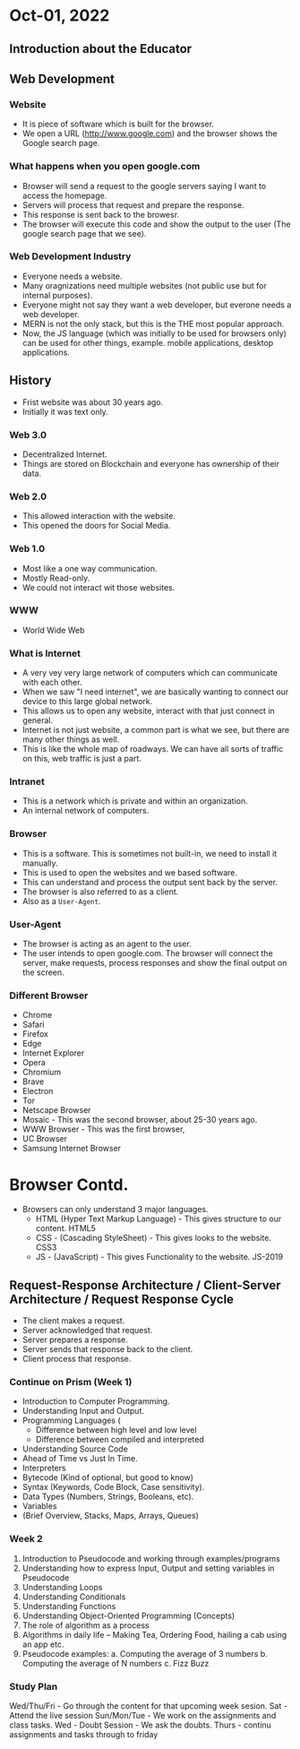 # Oct-01, 2022

## Introduction about the Educator

## Web Development

### Website
- It is piece of software which is built for the browser.
- We open a URL (http://www.google.com) and the browser shows the Google search page.


### What happens when you open google.com
- Browser will send a request to the google servers saying I want to access the homepage.
- Servers will process that request and prepare the response.
- This response is sent back to the browesr.
- The browser will execute this code and show the output to the user (The google search page that we see).


### Web Development Industry
- Everyone needs a website.
- Many oragnizations need multiple websites (not public use but for internal purposes).
- Everyone might not say they want a web developer, but everone needs a web developer.
- MERN is not the only stack, but this is the THE most popular approach.
- Now, the JS language (which was initially to be used for browsers only) can be used for other things, example. mobile applications, desktop applications.


## History
- Frist website was about 30 years ago.
- Initially it was text only.

### Web 3.0
- Decentralized Internet.
- Things are stored on Blockchain and everyone has ownership of their data.

### Web 2.0
- This allowed interaction with the website.
- This opened the doors for Social Media.

### Web 1.0
- Most like a one way communication.
- Mostly Read-only.
- We could not interact wit those websites.

### WWW
- World Wide Web

### What is Internet
- A very vey very large network of computers which can communicate with each other.
- When we saw "I need internet", we are basically wanting to connect our device to this large global network.
- This allows us to open any website, interact with that just connect in general.
- Internet is not just website, a common part is what we see, but there are many other things as well.
- This is like the whole map of roadways. We can have all sorts of traffic on this, web traffic is just a part.

### Intranet
- This is a network which is private and within an organization.
- An internal network of computers.

### Browser
- This is a software. This is sometimes not built-in, we need to install it manually.
- This is used to open the websites and we based software.
- This can understand and process the output sent back by the server.
- The browser is also referred to as a client.
- Also as a `User-Agent`.

### User-Agent
- The browser is acting as an agent to the user.
- The user intends to open google.com. The browser will connect the server, make requests, process responses and show the final output on the screen.


### Different Browser
- Chrome
- Safari
- Firefox 
- Edge
- Internet Explorer
- Opera
- Chromium
- Brave
- Electron
- Tor
- Netscape Browser
- Mosaic - This was the second browser, about 25-30 years ago.
- WWW Browser - This was the first browser,
- UC Browser
- Samsung Internet Browser

# Browser Contd.
- Browsers can only understand 3 major languages.
  - HTML (Hyper Text Markup Language) - This gives structure to our content. HTML5
  - CSS - (Cascading StyleSheet) - This gives looks to the website. CSS3
  - JS - (JavaScript) - This gives Functionality to the website. JS-2019

## Request-Response Architecture / Client-Server Architecture / Request Response Cycle
- The client makes a request.
- Server acknowledged that request.
- Server prepares a response.
- Server sends that response back to the client.
- Client process that response.


### Continue on Prism (Week 1)
- Introduction to Computer Programming.
- Understanding Input and Output.
- Programming Languages (
  - Difference between high level and low level
  - Difference between compiled and interpreted
- Understanding Source Code
- Ahead of Time vs Just In Time.
- Interpreters
- Bytecode (Kind of optional, but good to know)
- Syntax (Keywords, Code Block, Case sensitivity).
- Data Types (Numbers, Strings, Booleans, etc).
- Variables
- (Brief Overview, Stacks, Maps, Arrays, Queues)


### Week 2
1. Introduction to Pseudocode and working through examples/programs
2. Understanding how to express Input, Output and setting variables in Pseudocode
3. Understanding Loops
4. Understanding Conditionals
5. Understanding Functions
6. Understanding Object-Oriented Programming (Concepts)
7. The role of algorithm as a process
8. Algorithms in daily life – Making Tea, Ordering Food, hailing a cab using an app etc.
9. Pseudocode examples:
  a. Computing the average of 3 numbers
  b. Computing the average of N numbers
  c. Fizz Buzz


### Study Plan
Wed/Thu/Fri - Go through the content for that upcoming week sesion.
Sat - Attend the live session
Sun/Mon/Tue - We work on the assignments and class tasks.
Wed - Doubt Session - We ask the doubts.
Thurs - continu assignments and tasks through to friday
